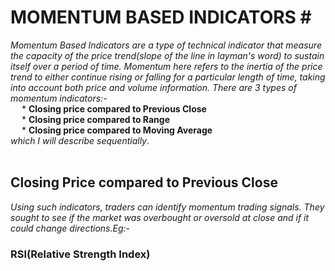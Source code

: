 # **MOMENTUM BASED INDICATORS** #<br/>
*Momentum Based Indicators are a type of technical indicator that measure the capacity of the price trend(slope of the line in layman's word) to sustain itself over a period of time. Momentum here refers to the inertia of the price trend to either continue rising or falling for a particular length of time, taking into account both price and volume information. There are 3 types of momentum indicators:-*<br/>
&emsp; * **Closing price compared to Previous Close**<br/>
&emsp; * **Closing price compared to Range**<br/>
&emsp; * **Closing price compared to Moving Average**<br/>
*which I will describe sequentially*.<br/><br/>
## **Closing Price compared to Previous Close**<br/>
*Using such indicators, traders can identify momentum trading signals. They sought to see if the market was overbought or oversold at close and if it could change directions.Eg:-* <br/>
### **RSI(Relative Strength Index)**<br/>



